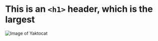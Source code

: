 # This is an `<h1>` header, which is the largest

![Image of Yaktocat](https://octodex.github.com/images/yaktocat.png)

